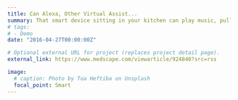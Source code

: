 ```yaml
---
title: Can Alexa, Other Virtual Assist...
summary: That smart device sitting in your kitchen can play music, pull up recipes, andeven flatulate on command. However, ...
# tags:
# - Demo
date: "2016-04-27T00:00:00Z"

# Optional external URL for project (replaces project detail page).
external_link: https://www.medscape.com/viewarticle/924840?src=rss

image:
  # caption: Photo by Toa Heftiba on Unsplash
  focal_point: Smart
---
```

